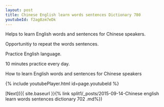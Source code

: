 ```yaml
---
layout: post
title: Chinese English learn words sentences Dictionary 780 
youtubeId: f2ag8zm7eDk
---
```

 
 
Helps to learn English words and sentences for Chinese speakers.

Opportunitiy to repeat the words sentences. 

Practice English language. 
 
10 minutes practice every day. 
 
How to learn English words and sentences for Chinese speakers 
 
{% include youtubePlayer.html id=page.youtubeId %}
 
 
[Next]({{ site.baseurl }}{% link  split1/_posts/2015-09-14-Chinese english learn words sentences dictionary 702 .md%})
 
